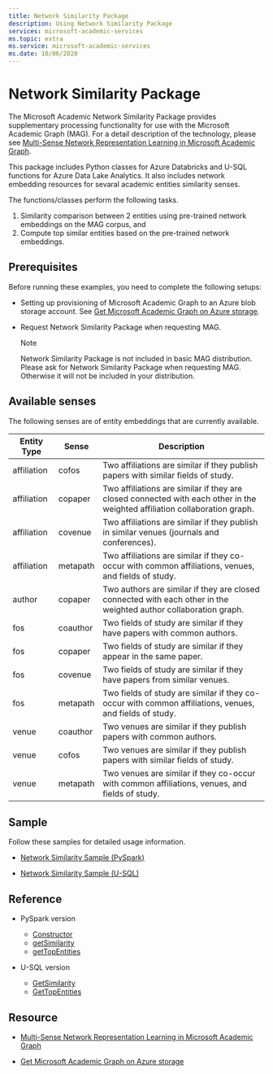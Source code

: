 ```yaml
---
title: Network Similarity Package
description: Using Network Similarity Package
services: microsoft-academic-services
ms.topic: extra
ms.service: microsoft-academic-services
ms.date: 10/06/2020
---
```

# Network Similarity Package

The Microsoft Academic Network Similarity Package provides supplementary processing functionality for use with the Microsoft Academic Graph (MAG). For a detail description of the technology, please see [Multi-Sense Network Representation Learning in Microsoft Academic Graph](https://www.microsoft.com/research/project/academic/articles/multi-sense-network-representation-learning-in-microsoft-academic-graph/).

This package includes Python classes for Azure Databricks and U-SQL functions for Azure Data Lake Analytics. It also includes network embedding resources for sevaral academic entities similarity senses.

The functions/classes perform the following tasks.

1. Similarity comparison between 2 entities using pre-trained network embeddings on the MAG corpus, and
2. Compute top similar entities based on the pre-trained network embeddings.

## Prerequisites

Before running these examples, you need to complete the following setups:

* Setting up provisioning of Microsoft Academic Graph to an Azure blob storage account. See [Get Microsoft Academic Graph on Azure storage](get-started-setup-provisioning.md).

* Request Network Similarity Package when requesting MAG.

  > [!NOTE]
  > Network Similarity Package is not included in basic MAG distribution. Please ask for Network Similarity Package when requesting MAG. Otherwise it will not be included in your distribution.

## Available senses

The following senses are of entity embeddings that are currently available.
 
  |Entity Type|Sense|Description|
  |---|---|---|
  | affiliation | cofos | Two affiliations are similar if they publish papers with similar fields of study.|
  | affiliation | copaper | Two affiliations are similar if they are closed connected with each other in the weighted affiliation collaboration graph.|
  | affiliation | covenue | Two affiliations are similar if they publish in similar venues (journals and conferences).|
  | affiliation | metapath | Two affiliations are similar if they co-occur with common affiliations, venues, and fields of study.|
  | author | copaper | Two authors are similar if they are closed connected with each other in the weighted author collaboration graph.|
  | fos | coauthor | Two fields of study are similar if they have papers with common authors.|
  | fos | copaper | Two fields of study are similar if they appear in the same paper.|
  | fos | covenue | Two fields of study are similar if they have papers from similar venues.|
  | fos | metapath | Two fields of study are similar if they co-occur with common affiliations, venues, and fields of study.|
  | venue | coauthor | Two venues are similar if they publish papers with common authors.|
  | venue | cofos | Two venues are similar if they publish papers with similar fields of study.|
  | venue | metapath | Two venues are similar if they co-occur with common affiliations, venues, and fields of study.|

## Sample

Follow these samples for detailed usage information.

- [Network Similarity Sample (PySpark)](samples-databricks-network-similarity.md)

- [Network Similarity Sample (U-SQL)](samples-usql-network-similarity.md)

## Reference

- PySpark version
  - [Constructor](network-similarity-databricks-constructor.md)
  - [getSimilarity](network-similarity-databricks-getsimilarity.md)
  - [getTopEntities](network-similarity-databricks-gettopentities.md)

- U-SQL version
  - [GetSimilarity](network-similarity-usql-getsimilarity.md)
  - [GetTopEntities](network-similarity-usql-gettopentities.md)

## Resource

- [Multi-Sense Network Representation Learning in Microsoft Academic Graph](https://www.microsoft.com/research/project/academic/articles/multi-sense-network-representation-learning-in-microsoft-academic-graph/)

- [Get Microsoft Academic Graph on Azure storage](get-started-setup-provisioning.md)
